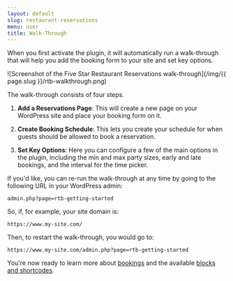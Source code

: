 ```yaml
---
layout: default
slug: restaurant-reservations
menu: user
title: Walk-Through
---
```

When you first activate the plugin, it will automatically run a walk-through that will help you add the booking form to your site and set key options.

![Screenshot of the Five Star Restaurant Reservations walk-through](/img/{{ page.slug }}/rtb-walkthrough.png)

The walk-through consists of four steps.

1. **Add a Reservations Page**: This will create a new page on your WordPress site and place your booking form on it.

2. **Create Booking Schedule**: This lets you create your schedule for when guests should be allowed to book a reservation.

3. **Set Key Options**: Here you can configure a few of the main options in the plugin, including the min and max party sizes, early and late bookings, and the interval for the time picker.

If you'd like, you can re-run the walk-through at any time by going to the following URL in your WordPress admin:

`admin.php?page=rtb-getting-started`

So, if, for example, your site domain is:

`https://www.my-site.com/`

Then, to restart the walk-through, you would go to: 

`https://www.my-site.com/admin.php?page=rtb-getting-started`

You're now ready to learn more about [bookings](../bookings) and the available [blocks and shortcodes](../blocks-shortcodes).